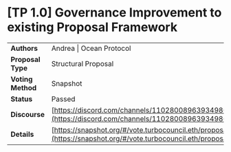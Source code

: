 # \[TP 1.0] Governance Improvement to existing Proposal Framework

|                   |                                                                                                                                                                                                                                                      |
| ----------------- | ---------------------------------------------------------------------------------------------------------------------------------------------------------------------------------------------------------------------------------------------------- |
| **Authors**       | Andrea \| Ocean Protocol                                                                                                                                                                                                                             |
| **Proposal Type** | Structural Proposal                                                                                                                                                                                                                                  |
| **Voting Method** | Snapshot                                                                                                                                                                                                                                             |
| **Status**        | Passed                                                                                                                                                                                                                                               |
| **Discourse**     | [https://discord.com/channels/1102800896393498685/1150354631478738974](https://discord.com/channels/1102800896393498685/1150354631478738974)                                                                                                         |
| **Details**       | [https://snapshot.org/#/vote.turbocouncil.eth/proposal/0x8659f4fe566322912ff20f1bf8a3fc1e58ac7a92da702dab1a79d53164e19a29](https://snapshot.org/#/vote.turbocouncil.eth/proposal/0x8659f4fe566322912ff20f1bf8a3fc1e58ac7a92da702dab1a79d53164e19a29) |

